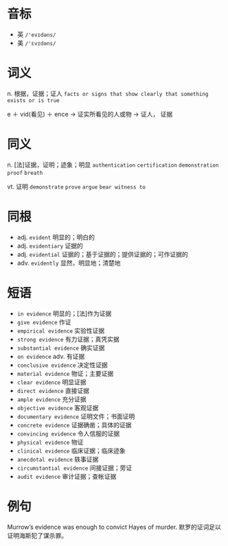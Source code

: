 # 音标

- 英 `/'evɪdəns/`
- 美 `/'ɛvɪdəns/`

# 词义

n. 根据，证据；证人
`facts or signs that show clearly that something exists or is true`



e ＋ vid(看见) ＋ ence → 证实所看见的人或物 → 证人， 证据

# 同义

n. [法]证据，证明；迹象；明显
`authentication` `certification` `demonstration` `proof` `breath`

vt. 证明
`demonstrate` `prove` `argue` `bear witness to`

# 同根

- adj. `evident` 明显的；明白的
- adj. `evidentiary` 证据的
- adj. `evidential` 证据的；基于证据的；提供证据的；可作证据的
- adv. `evidently` 显然，明显地；清楚地

# 短语

- `in evidence` 明显的；[法]作为证据
- `give evidence` 作证
- `empirical evidence` 实验性证据
- `strong evidence` 有力证据；真凭实据
- `substantial evidence` 确实证据
- `on evidence` adv. 有证据
- `conclusive evidence` 决定性证据
- `material evidence` 物证；主要证据
- `clear evidence` 明显证据
- `direct evidence` 直接证据
- `ample evidence` 充分证据
- `objective evidence` 客观证据
- `documentary evidence` 证明文件；书面证明
- `concrete evidence` 证据确凿；具体的证据
- `convincing evidence` 令人信服的证据
- `physical evidence` 物证
- `clinical evidence` 临床证据；临床迹象
- `anecdotal evidence` 轶事证据
- `circumstantial evidence` 间接证据；旁证
- `audit evidence` 审计证据；查帐证据

# 例句

Murrow’s evidence was enough to convict Hayes of murder.
默罗的证词足以证明海斯犯了谋杀罪。


